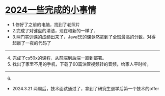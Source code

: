 # [2024一些完成的小事情](https://github.com/QiYongchuan/MyGitBlog/issues/72)

* 1.修好了之前的电脑，找到了老照片
* 2.完成了对键盘的清洁，现在和新的一样了、
* 3.两门实训课的成绩出来了，JavaEE的课竟然拿到了全班最高的分数，对得起敲了一夜的代码了

---

4. 完成了cs50x的课程，从前端到后端一直到部署。
5. 找出了家里不用的手机，下载了60篇油管视频转的音频，给家人平时听。

---

6.  
- 2024.3.21 两周后，技术面试通过了，拿到了研究生退学后第一个技术的offer